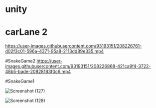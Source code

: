 # unity

# carLane 2
https://user-images.githubusercontent.com/93193151/208226761-d02f3c01-596a-4371-95a8-2113dd89e335.mp4


#SnakeGame2
https://user-images.githubusercontent.com/93193151/208226868-421ca9f4-3722-48b5-bade-20828183f0c6.mp4



#SnakeGame1

![Screenshot (127)](https://user-images.githubusercontent.com/93193151/208226623-416047c1-ed44-4388-a315-e55ca0d55705.png)

![Screenshot (128)](https://user-images.githubusercontent.com/93193151/208226630-729ba4bd-3051-4df3-8a2d-0008cd82fe90.png)


